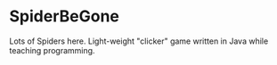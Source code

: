# SpiderBeGone
Lots of Spiders here. Light-weight "clicker" game written in Java while teaching programming.
